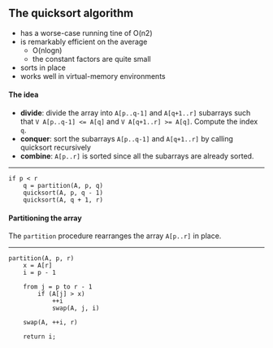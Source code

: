 ## The quicksort algorithm

- has a worse-case running tine of O(n2)
- is remarkably efficient on the average
    - O(nlogn)
    - the constant factors are quite small
- sorts in place
- works well in virtual-memory environments

#### The idea

- **divide**: divide the array into `A[p..q-1]` and `A[q+1..r]` subarrays such that `V A[p..q-1] <= A[q]` and `V A[q+1..r] >= A[q]`. Compute the index `q`.
- **conquer**: sort the subarrays `A[p..q-1]` and `A[q+1..r]` by calling quicksort recursively 
- **combine**: `A[p..r]` is sorted since all the subarrays are already sorted.

---

    if p < r
        q = partition(A, p, q)
        quicksort(A, p, q - 1)
        quicksort(A, q + 1, r)
    

#### Partitioning the array

The `partition` procedure rearranges the array `A[p..r]` in place.

---

    partition(A, p, r)
        x = A[r]
        i = p - 1
        
        from j = p to r - 1
            if (A[j] > x)
                ++i
                swap(A, j, i)
        
        swap(A, ++i, r)
        
        return i;


